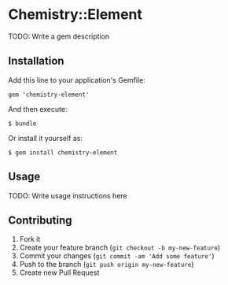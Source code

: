 # Chemistry::Element

TODO: Write a gem description

## Installation

Add this line to your application's Gemfile:

    gem 'chemistry-element'

And then execute:

    $ bundle

Or install it yourself as:

    $ gem install chemistry-element

## Usage

TODO: Write usage instructions here

## Contributing

1. Fork it
2. Create your feature branch (`git checkout -b my-new-feature`)
3. Commit your changes (`git commit -am 'Add some feature'`)
4. Push to the branch (`git push origin my-new-feature`)
5. Create new Pull Request
